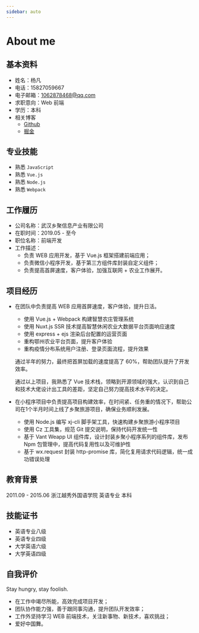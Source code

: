 ```yaml
---
sidebar: auto
---
```


# About me

## 基本资料
- 姓名：杨凡
- 电话：15827059667
- 电子邮箱：1062878468@qq.com
- 求职意向：Web 前端
- 学历：本科
- 相关博客
    - [Github](https://github.com/StellaYangF)
    - [掘金](https://juejin.im/user/5d6dc0dbf265da03951a0f1c)

## 专业技能
- 熟悉 `JavaScript`
- 熟悉 `Vue.js`
- 熟悉 `Node.js`
- 熟悉 `Webpack`

## 工作履历
- 公司名称：武汉乡聚信息产业有限公司
- 在职时间：2019.05 - 至今
- 职位名称：前端开发
- 工作描述：
    - 负责 WEB 应用开发，基于 Vue.js 框架搭建前端应用；
    - 负责微信小程序开发，基于第三方组件库封装自定义组件；
    - 负责提高首屏速度，客户体验，加强互联网 + 农业工作展开。

## 项目经历
- 在团队中负责提高 WEB 应用首屏速度，客户体验，提升日活。
  - 使用 Vue.js + Webpack 构建智慧农庄管理系统
  - 使用 Nuxt.js SSR 技术提高智慧休闲农业大数据平台页面响应速度
  - 使用 express + ejs 渲染后台配置的运营页面
  - 重构鄂州农业平台页面，提升客户体验
  - 重构疫情分布系统用户注册、登录页面流程，提升效果

  通过半年的努力，最终把首屏加载的速度提高了 60%，帮助团队提升了开发效率。

  通过以上项目，我熟悉了 Vue 技术栈，领略到开源领域的强大，认识到自己和技术大佬设计出工具的差距，坚定自己努力提高技术水平的决定。

- 在小程序项目中负责提高项目构建效率，在时间紧、任务重的情况下，帮助公司在1个半月时间上线了乡聚旅游项目，确保业务顺利发展。
    - 使用 Node.js 编写 xj-cli 脚手架工具，快速构建乡聚旅游小程序项目
    - 使用 Cz 工具集，规范 Git 提交说明，保持代码开发统一性
    - 基于 Vant Weapp UI 组件库，设计封装乡聚小程序系列的组件库，发布 Npm 包管理中，提高代码复用性以及可维护性
    - 基于 wx.request 封装 http-promise 库，简化复用请求代码逻辑，统一成功错误处理

## 教育背景
2011.09 - 2015.06 浙江越秀外国语学院  英语专业 本科

## 技能证书
- 英语专业八级
- 英语专业四级
- 大学英语六级
- 大学英语四级

## 自我评价
Stay hungry, stay foolish.

- 在工作中竭尽所能，高效完成项目开发；
- 团队协作能力强，善于跟同事沟通，提升团队开发效率；
- 工作外坚持学习 WEB 前端技术，关注新事物、新技术，喜欢挑战；
- 爱好中国舞。